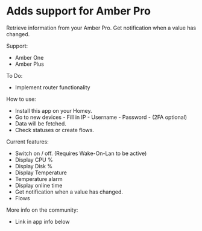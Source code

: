 # Adds support for Amber Pro

Retrieve information from your Amber Pro. 
Get notification when a value has changed.

Support: 
- Amber One
- Amber Plus

To Do:
- Implement router functionality

How to use:
- Install this app on your Homey.
- Go to new devices - Fill in IP - Username - Password - (2FA optional)
- Data will be fetched.
- Check statuses or create flows.

Current features:
- Switch on / off. (Requires Wake-On-Lan to be active)
- Display CPU %
- Display Disk %
- Display Temperature
- Temperature alarm
- Display online time
- Get notification when a value has changed.
- Flows

More info on the community:
- Link in app info below
